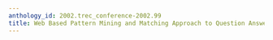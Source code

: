 ```yaml
---
anthology_id: 2002.trec_conference-2002.99
title: Web Based Pattern Mining and Matching Approach to Question Answering
---
```

